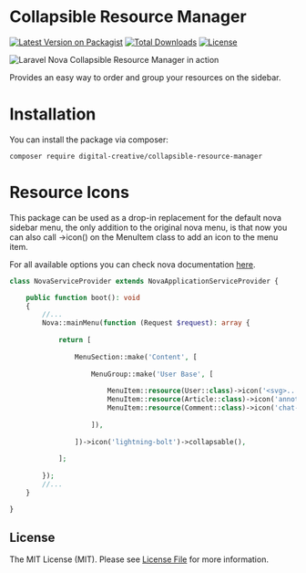 # Collapsible Resource Manager

[![Latest Version on Packagist](https://img.shields.io/packagist/v/digital-creative/collapsible-resource-manager)](https://packagist.org/packages/digital-creative/collapsible-resource-manager)
[![Total Downloads](https://img.shields.io/packagist/dt/digital-creative/collapsible-resource-manager)](https://packagist.org/packages/digital-creative/collapsible-resource-manager)
[![License](https://img.shields.io/packagist/l/digital-creative/collapsible-resource-manager)](https://github.com/dcasia/collapsible-resource-manager/blob/master/LICENSE)

<picture>
  <source media="(prefers-color-scheme: dark)" srcset="https://raw.githubusercontent.com/dcasia/collapsible-resource-manager/nova4/screenshots/dark.png">
  <img alt="Laravel Nova Collapsible Resource Manager in action" src="https://raw.githubusercontent.com/dcasia/collapsible-resource-manager/nova4/screenshots/light.png">
</picture>

Provides an easy way to order and group your resources on the sidebar.

# Installation

You can install the package via composer:

```
composer require digital-creative/collapsible-resource-manager
```

# Resource Icons

This package can be used as a drop-in replacement for the default nova sidebar menu, the only addition to the original nova menu,
is that now you can also call ->icon() on the MenuItem class to add an icon to the menu item.

For all available options you can check nova documentation [here](https://nova.laravel.com/docs/customization/menus.html#menu-sections).

```php
class NovaServiceProvider extends NovaApplicationServiceProvider {

    public function boot(): void
    {
        //...
        Nova::mainMenu(function (Request $request): array {
    
            return [
    
                MenuSection::make('Content', [
    
                    MenuGroup::make('User Base', [
    
                        MenuItem::resource(User::class)->icon('<svg>...</svg>'),
                        MenuItem::resource(Article::class)->icon('annotation'),
                        MenuItem::resource(Comment::class)->icon('chat-alt'),
    
                    ]),
    
                ])->icon('lightning-bolt')->collapsable(),
    
            ];
    
        });
        //...
    }

}
```

## License

The MIT License (MIT). Please see [License File](https://raw.githubusercontent.com/dcasia/collapsible-resource-manager/master/LICENSE) for more information.
